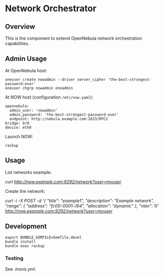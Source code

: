 # Network Orchestrator

## Overview
This is the component to extend OpenNebula network orchestration capabilities.

## Admin Usage

At OpenNebula host:

    oneuser create nowadmin --driver server_cipher 'the-best-strongest-password-ever'
    oneuser chgrp nowadmin oneadmin

At NOW host (configuration `/etc/now.yaml`):

    opennebula:
      admin_user: 'nowadmin'
      admin_password: 'the-best-strongest-password-ever'
      endpoint: http://nebula.example.com:2633/RPC2
    bridge: br0
    device: eth0

Launch NOW:

    rackup

## Usage

List networks example:

 *curl http://now.example.com:9292/network?user=myuser*

Create the network:

 *curl -i -X POST -d '{ "title": "example1", "description": "Example network", "range": { "address": "fc00::0001::/64", "allocation": "dynamic" }, "vlan": 1}' http://now.example.com:9292/network?user=myuser*


## Development

    export BUNDLE_GEMFILE=Gemfile.devel
    bundle install
    bundle exec rackup

### Testing

See *.travis.yml*.
